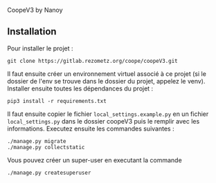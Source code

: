 CoopeV3 by Nanoy

## Installation 
Pour installer le projet : 
```
git clone https://gitlab.rezometz.org/coope/coopeV3.git
```
Il faut ensuite créer un environnement virtuel associé à ce projet (si le dossier de l'env se trouve dans le dossier du projet, appelez le venv).
Installer ensuite toutes les dépendances du projet : 
```
pip3 install -r requirements.txt
```
Il faut ensuite copier le fichier `local_settings.example.py` en un fichier `local_settings.py` dans le dossier coopeV3 puis le remplir avec les informations. 
Executez ensuite les commandes suivantes :
```
./manage.py migrate
./manage.py collectstatic
```
Vous pouvez créer un super-user en executant la commande 
```
./manage.py createsuperuser
```
